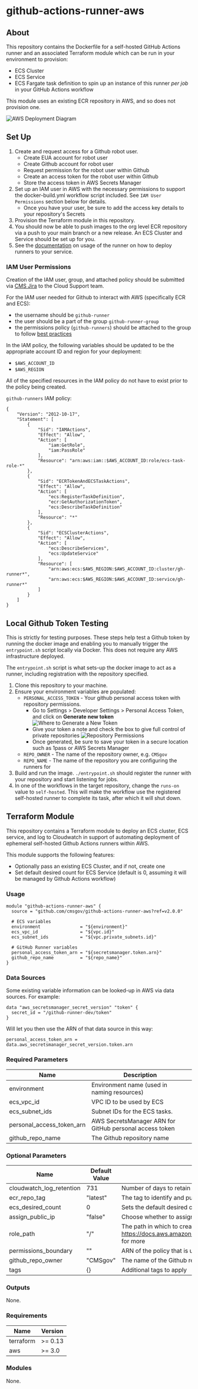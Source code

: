 # github-actions-runner-aws

## About

This repository contains the Dockerfile for a self-hosted GitHub Actions runner and an associated Terraform module which can be run in your environment to provision:

* ECS Cluster
* ECS Service
* ECS Fargate task definition to spin up an instance of this runner *per job* in your GitHub Actions workflow

This module uses an existing ECR repository in AWS, and so does not provision one.

![AWS Deployment Diagram](./AWSDeploymentDiagram.png)

## Set Up

1. Create and request access for a Github robot user.
    * Create EUA account for robot user
    * Create Github account for robot user
    * Request permission for the robot user within Github
    * Create an access token for the robot user within Github
    * Store the access token in AWS Secrets Manager
2. Set up an IAM user in AWS with the necessary permissions to support the docker-build.yml workflow script included. See `IAM User Permissions` section below for details.
    * Once you have your user, be sure to add the access key details to your repository's Secrets
3. Provision the Terraform module in this repository.
4. You should now be able to push images to the org level ECR repository via a push to your main branch or a new release. An ECS Cluster and Service should be set up for you.
5. See the [documentation](Usage.md) on usage of the runner on how to deploy runners to your service.

### IAM User Permissions

Creation of the IAM user, group, and attached policy should be submitted via [CMS Jira](https://jiraent.cms.gov/) to the Cloud Support team.

For the IAM user needed for Github to interact with AWS (specifically ECR and ECS):

* the username should be `github-runner`
* the user should be a part of the group `github-runner-group`
* the permissions policy (`github-runners`) should be attached to the group to follow [best practices](https://docs.aws.amazon.com/IAM/latest/UserGuide/best-practices.html#use-groups-for-permissions)

In the IAM policy, the following variables should be updated to be the appropriate account ID and region for your deployment:

* `$AWS_ACCOUNT_ID`
* `$AWS_REGION`

All of the specified resources in the IAM policy do not have to exist prior to the policy being created.

`github-runners` IAM policy:

```text
{
    "Version": "2012-10-17",
    "Statement": [
        {
            "Sid": "IAMActions",
            "Effect": "Allow",
            "Action": [
                "iam:GetRole",
                "iam:PassRole"
            ],
            "Resource": "arn:aws:iam::$AWS_ACCOUNT_ID:role/ecs-task-role-*"
        },
        {
            "Sid": "ECRTokenAndECSTaskActions",
            "Effect": "Allow",
            "Action": [
                "ecs:RegisterTaskDefinition",
                "ecr:GetAuthorizationToken",
                "ecs:DescribeTaskDefinition"
            ],
            "Resource": "*"
        },
        {
            "Sid": "ECSClusterActions",
            "Effect": "Allow",
            "Action": [
                "ecs:DescribeServices",
                "ecs:UpdateService"
            ],
            "Resource": [
                "arn:aws:ecs:$AWS_REGION:$AWS_ACCOUNT_ID:cluster/gh-runner*",
                "arn:aws:ecs:$AWS_REGION:$AWS_ACCOUNT_ID:service/gh-runner*"
            ]
        }
    ]
}
```

## Local Github Token Testing

This is strictly for testing purposes. These steps help test a Github token by running the docker image and enabling you to manually trigger the `entrypoint.sh` script locally via Docker. This does not require any AWS infrastructure deployed.

The `entrypoint.sh` script is what sets-up the docker image to act as a runner, including registration with the repository specified.

1. Clone this repository to your machine.
2. Ensure your environment variables are populated:
    * `PERSONAL_ACCESS_TOKEN` - Your github personal access token with repository permissions.
        * Go to Settings > Developer Settings > Personal Access Token, and click on **Generate new token**
        ![Where to Generate a New Token](./GitHubPAT.png)
        * Give your token a note and check the box to give full control of private repositories
        ![Repository Permissions](./GitHubPAT2.png)
        * Once generated, be sure to save your token in a secure location such as 1pass or AWS Secrets Manager
    * `REPO_OWNER` - The name of the repository owner, e.g. `CMSgov`
    * `REPO_NAME` - The name of the repository you are configuring the runners for
3. Build and run the image. `./entrypoint.sh` should register the runner with your repository and start listening for jobs.
4. In one of the workflows in the target repository, change the `runs-on` value to `self-hosted`. This will make the workflow use the registered self-hosted runner to complete its task, after which it will shut down.

## Terraform Module

This repository contains a Terraform module to deploy an ECS cluster, ECS service, and log to Cloudwatch in support of automating deployment of ephemeral self-hosted Github Actions runners within AWS.

This module supports the following features:

* Optionally pass an existing ECS Cluster, and if not, create one
* Set default desired count for ECS Service (default is 0, assuming it will be managed by Github Actions workflow)

### Usage

```hcl
module "github-actions-runner-aws" {
  source = "github.com/cmsgov/github-actions-runner-aws?ref=v2.0.0"

  # ECS variables
  environment               = "${environment}"
  ecs_vpc_id                = "${vpc.id}"
  ecs_subnet_ids            = "${vpc.private_subnets.id}"

  # GitHub Runner variables
  personal_access_token_arn = "${secretsmanager.token.arn}"
  github_repo_name          = "${repo_name}"
}
```

### Data Sources

Some existing variable information can be looked-up in AWS via data sources. For example:

```hcl
data "aws_secretsmanager_secret_version" "token" {
  secret_id = "/github-runner-dev/token"
}
```

Will let you then use the ARN of that data source in this way:

```hcl
personal_access_token_arn = data.aws_secretsmanager_secret_version.token.arn
```

### Required Parameters

| Name | Description |
|------|---------|
| environment | Environment name (used in naming resources) |
| ecs_vpc_id | VPC ID to be used by ECS |
| ecs_subnet_ids | Subnet IDs for the ECS tasks. |
| personal_access_token_arn | AWS SecretsManager ARN for GitHub personal access token |
| github_repo_name | The Github repository name |

### Optional Parameters

| Name | Default Value | Description |
|------|---------|---------|
| cloudwatch_log_retention | 731 | Number of days to retain Cloudwatch logs |
| ecr_repo_tag | "latest" | The tag to identify and pull the image in ECR repo |
| ecs_desired_count | 0 | Sets the default desired count for task definitions within the ECS service |
| assign_public_ip | "false" | Choose whether to assign a public IP address to the Elastic Network Interface |
| role_path | "/" | The path in which to create the assume roles and policies. Refer to https://docs.aws.amazon.com/IAM/latest/UserGuide/reference_identifiers.html for more |
| permissions_boundary | "" | ARN of the policy that is used to set the permissions boundary for the role |
| github_repo_owner | "CMSgov" | The name of the Github repo owner. |
| tags | {} | Additional tags to apply |

### Outputs

None.

### Requirements

| Name | Version |
|------|---------|
| terraform | >= 0.13 |
| aws | >= 3.0 |

### Modules

None.
